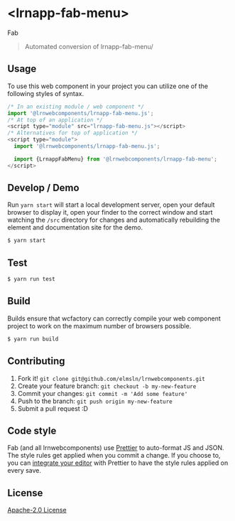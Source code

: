 # &lt;lrnapp-fab-menu&gt;

Fab
> Automated conversion of lrnapp-fab-menu/

## Usage
To use this web component in your project you can utilize one of the following styles of syntax.

```js
/* In an existing module / web component */
import '@lrnwebcomponents/lrnapp-fab-menu.js';
/* At top of an application */
<script type="module" src="lrnapp-fab-menu.js"></script>
/* Alternatives for top of application */
<script type="module">
  import '@lrnwebcomponents/lrnapp-fab-menu.js';

  import {LrnappFabMenu} from '@lrnwebcomponents/lrnapp-fab-menu';
</script>
```

## Develop / Demo
Run `yarn start` will start a local development server, open your default browser to display it, open your finder to the correct window and start watching the `/src` directory for changes and automatically rebuilding the element and documentation site for the demo.
```bash
$ yarn start
```

## Test

```bash
$ yarn run test
```

## Build
Builds ensure that wcfactory can correctly compile your web component project to
work on the maximum number of browsers possible.
```bash
$ yarn run build
```

## Contributing

1. Fork it! `git clone git@github.com/elmsln/lrnwebcomponents.git`
2. Create your feature branch: `git checkout -b my-new-feature`
3. Commit your changes: `git commit -m 'Add some feature'`
4. Push to the branch: `git push origin my-new-feature`
5. Submit a pull request :D

## Code style

Fab (and all lrnwebcomponents) use [Prettier][prettier] to auto-format JS and JSON.  The style rules get applied when you commit a change.  If you choose to, you can [integrate your editor][prettier-ed] with Prettier to have the style rules applied on every save.

[prettier]: https://github.com/prettier/prettier/
[prettier-ed]: https://github.com/prettier/prettier/#editor-integration
[polyserve]: https://github.com/Polymer/polyserve
[web-component-tester]: https://github.com/Polymer/web-component-tester

## License
[Apache-2.0 License](http://opensource.org/licenses/Apache-2.0)